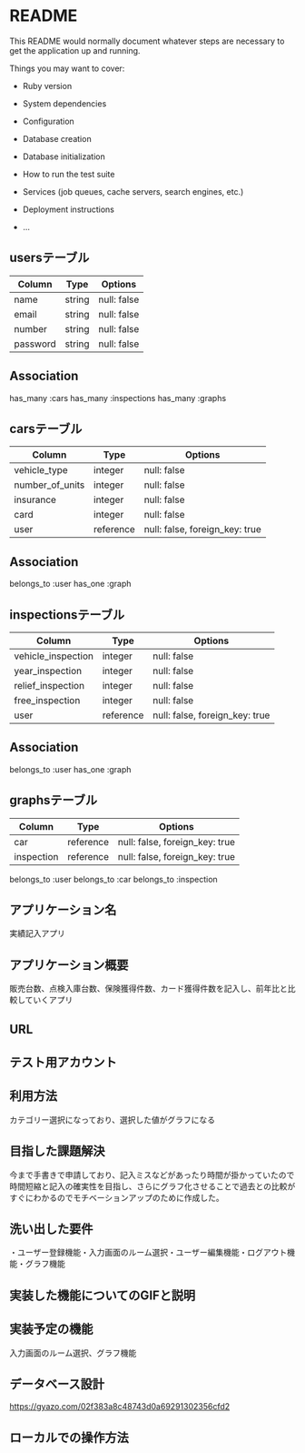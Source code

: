# README

This README would normally document whatever steps are necessary to get the
application up and running.

Things you may want to cover:

* Ruby version

* System dependencies

* Configuration

* Database creation

* Database initialization

* How to run the test suite

* Services (job queues, cache servers, search engines, etc.)

* Deployment instructions

* ...


 ## usersテーブル

 | Column     | Type     | Options          |
 | ---------- | -------- | ---------------- |
 | name       | string   | null: false      |
 | email      | string   | null: false      |
 | number     | string   | null: false      | 
 | password   | string   | null: false      |

 ## Association
  has_many :cars
  has_many :inspections
  has_many :graphs


 ## carsテーブル

 | Column            | Type      | Options                         |
 | ----------------- | --------- | ------------------------------- |
 | vehicle_type      | integer   | null: false                     |
 | number_of_units   | integer   | null: false                     |
 | insurance         | integer   | null: false                     |
 | card              | integer   | null: false                     |
 | user              | reference | null: false, foreign_key: true  |

## Association
 belongs_to :user
 has_one :graph
 

 ## inspectionsテーブル

 | Column             | Type       | Options                        |
 | ------------------ | ---------- | ------------------------------ |
 | vehicle_inspection | integer    | null: false                    | 
 | year_inspection    | integer    | null: false                    | 
 | relief_inspection  | integer    | null: false                    | 
 | free_inspection    | integer    | null: false                    |
 | user               | reference  | null: false, foreign_key: true |

## Association
 belongs_to :user
 has_one :graph
 
 ## graphsテーブル

 | Column       | Type       | Options                        |
 | ------------ | ---------- | ------------------------------ |
 | car          | reference  | null: false, foreign_key: true |
 | inspection   | reference  | null: false, foreign_key: true |

 belongs_to :user
 belongs_to :car
 belongs_to :inspection

## アプリケーション名 
  実績記入アプリ

## アプリケーション概要
  販売台数、点検入庫台数、保険獲得件数、カード獲得件数を記入し、前年比と比較していくアプリ

## URL
  

## テスト用アカウント

## 利用方法
  カテゴリー選択になっており、選択した値がグラフになる

## 目指した課題解決
  今まで手書きで申請しており、記入ミスなどがあったり時間が掛かっていたので時間短縮と記入の確実性を目指し、さらにグラフ化させることで過去との比較がすぐにわかるのでモチベーションアップのために作成した。

## 洗い出した要件
  ・ユーザー登録機能・入力画面のルーム選択・ユーザー編集機能・ログアウト機能・グラフ機能

## 実装した機能についてのGIFと説明

## 実装予定の機能
  入力画面のルーム選択、グラフ機能

## データベース設計
  https://gyazo.com/02f383a8c48743d0a69291302356cfd2

## ローカルでの操作方法